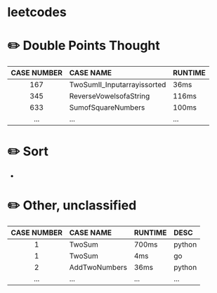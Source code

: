 # leetcodes 

# :pencil2: Double Points Thought
| CASE NUMBER   | 	  CASE NAME  				                |  	RUNTIME  	  |
| :--------:   	| 	  :-----  			  	                | 	:----   	  |
|    167      	|    	TwoSumII_Inputarrayissorted   		|    	36ms    	|
|    345      	|    	ReverseVowelsofaString  	      	|   	116ms   	|
|    633      	|    	SumofSquareNumbers    		      	|   	100ms  	  |
|    ...       	|    	...    					                  |  	  ...  	    |


# :pencil2: Sort
- 

# :pencil2: Other, unclassified
| CASE NUMBER   | 	CASE NAME  				|  	RUNTIME  	|  	DESC	  	|
| :--------:   	| 	:-----  			  	| 	:----   	|  	:----   	|
|    1        	|    	TwoSum   				|   700ms    	|  	python  	|
|    1        	|    	TwoSum  				|   4ms   		|  	go	    	|
|    2        	|    	AddTwoNumbers   |  	36ms  		|  	python  	|
|    ...       	|    	...    					|  	...  		  |  	...	    	|




